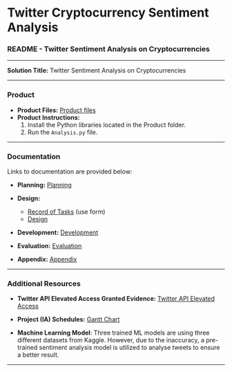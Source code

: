 # Twitter Cryptocurrency Sentiment Analysis

### README - Twitter Sentiment Analysis on Cryptocurrencies

---

**Solution Title:** Twitter Sentiment Analysis on Cryptocurrencies

---

### Product

- **Product Files:** [Product files](Product)
- **Product Instructions:**
  1. Install the Python libraries located in the Product folder.
  2. Run the `Analysis.py` file.

---

### Documentation

Links to documentation are provided below:

- **Planning:** [Planning](Documentation/Planning.pdf)
  
- **Design:**
  - [Record of Tasks](Documentation/Record_of_tasks.pdf) (use form)
  - [Design](Documentation/Design.pdf)
  
- **Development:** [Development](Documentation/Development.pdf)

- **Evaluation:** [Evaluation](Documentation/Evaluation.pdf)

- **Appendix:** [Appendix](Documentation/Appendix.pdf)

---

### Additional Resources

- **Twitter API Elevated Access Granted Evidence:** [Twitter API Elevated Access](Documentation/Project%20Evidence%20-%20Video_Audio_Image/Twitter_API_Elevated_Access.pdf)

- **Project (IA) Schedules:** [Gantt Chart](Documentation/Project%20Evidence%20-%20Video_Audio_Image/Gantt_Chart.pdf)

- **Machine Learning Model**: Three trained ML models are using three different datasets from Kaggle. However, due to the inaccuracy, a pre-trained sentiment analysis model is utilized to analyse tweets to ensure a better result. 

---

